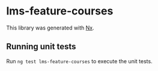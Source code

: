 # lms-feature-courses

This library was generated with [Nx](https://nx.dev).

## Running unit tests

Run `ng test lms-feature-courses` to execute the unit tests.
